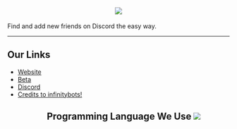 <h2 align='center'>
  <img src="https://pbs.twimg.com/profile_banners/1690628663971041280/1694208601/1500x500" />
  <br> 
</h2>
<p>
Find and add new friends on Discord the easy way.
</p>

<hr>

<h2>
  Our Links
</h2>

<ul>
  <li><a href="https://dscinflux.xyz">Website</a></li>
<li><a href="https://beta.dscinflux.xyz">Beta</a></li>
  <li><a href="https://discord.gg/p2S5QMKw3X">Discord</a></li>
<li><a href="https://infinitybots.gg">Credits to infinitybots!</a></li
</ul>

<h2 align='center'>
 Programming Language We Use
   
<img src="https://skillicons.dev/icons?i=discord,github,git,cloudflare,go,ts,nodejs,react,svelte,vue,nextjs,tailwind,mongodb,vscode&theme=dark" />
</div>
</h2>
